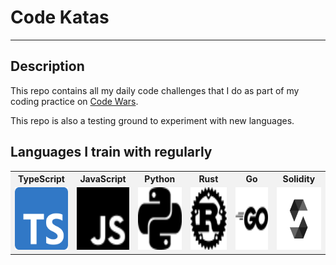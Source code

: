 # Code Katas

---

## Description

This repo contains all my daily code challenges that I do as part of my coding practice on [Code Wars](https://www.codewars.com/).

This repo is also a testing ground to experiment with new languages.

## Languages I train with regularly

<table style="background-color: #f2f2f2;"> <!-- Replace #f2f2f2 with your desired color -->
  <tr>
    <th>TypeScript</th>
    <th>JavaScript</th>
    <th>Python</th>
    <th>Rust</th>
    <th>Go</th>
    <th>Solidity</th>
  </tr>
  <tr>
    <td><img src="readme_assets/ts.png" alt="Typescript" width="100" height="100"/></td>
    <td><img src="readme_assets/js.svg" alt="JavaScript" width="100" height="100"/></td>
    <td><img src="readme_assets/python.svg" alt="Python" width="100" height="100"/></td>
    <td><img src="readme_assets/rust.svg" alt="Rust" width="100" height="100"/></td>
    <td><img src="readme_assets/go.svg" alt="Go" width="100" height="100"/></td>
    <td><img src="readme_assets/solidity.svg" alt="Solidity" width="100" height="100"/></td>
  </tr>
</table>
